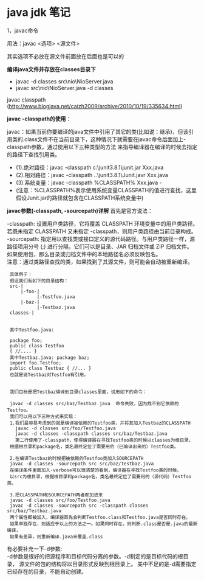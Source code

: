 java jdk 笔记
=====

1，javac命令

用法：javac <选项> <源文件>

其实选项不必放在源文件前面放在后面也是可以的


 **编译java文件并存放在classes目录下**
  - javac -d classes src\nio\NioServer.java
  - javac src\nio\NioServer.java -d classes


javac classpath (http://www.blogjava.net/caizh2009/archive/2010/10/19/335634.html)

**javac -classpath的使用**： 

javac：如果当前你要编译的java文件中引用了其它的类(比如说：继承)，但该引用类的.class文件不在当前目录下，这种情况下就需要在javac命令后面加上-classpath参数，通过使用以下三种类型的方法 来指导编译器在编译的时候去指定的路径下查找引用类。 

 - (1).绝对路径：javac -classpath c:\junit3.8.1\junit.jar   Xxx.java 
 - (2).相对路径：javac -classpath ..\junit3.8.1\Junit.javr  Xxx.java 
 - (3).系统变量：javac -classpath %CLASSPATH% Xxx.java -
 - (注意：%CLASSPATH%表示使用系统变量CLASSPATH的值进行查找，这里假设Junit.jar的路径就包含在CLASSPATH系统变量中) 


**javac参数(-classpath, -sourcepath)详解**
     首先是官方说法： 
     
-classpath:  设置用户类路径，它将覆盖 CLASSPATH 环境变量中的用户类路径。若既未指定 CLASSPATH 又未指定 
     -classpath，则用户类路径由当前目录构成。    
     -sourcepath:  指定用以查找类或接口定义的源代码路径。与用户类路径一样，源路径项用分号 (;) 
     进行分隔，它们可以是目录、JAR 归档文件或 ZIP 归档文件。
     如果使用包，那么目录或归档文件中的本地路径名必须反映包名。   
     注意：通过类路径查找的类，如果找到了其源文件，则可能会自动被重新编译。
     
     
     具体例子：      
     假设我们有如下的目录结构：     
     src-|           
         |-foo-|                     
               |-Testfoo.java           
         |-baz-|                      
               |-Testbaz.java
     classes-| 
     
     
     其中Testfoo.java:
     
     package foo; 
     public class Testfoo 
     { //.... }  
     其中Testbaz.java: package baz; 
     import foo.Testfoo; 
     public class Testbaz { //... }  
     也就是说Testbaz对Testfoo有引用。
     
     
     我们目标是把Testbaz编译到目录classes里面，试用如下的命令：
     
     javac -d classes src/baz/Testbaz.java  命令失败，因为找不到它依赖的Testfoo。
     我们可以用以下三种方式来实现：        
     1.我们最容易考虑到的就是编译被依赖的Testfoo类，并将其加入Testbaz的CLASSPATH 
       javac -d classes src/foo/Testfoo.java  
       javac -d classes -classpath classes src/baz/Testbaz.java     
       第二行使用了-classpath，使得编译器在寻找Testfoo类的时候以classes为根目录，
     根据根目录和package名，类名最终定位了需要用的（已编译出来的）Testfoo类。  
     
     2.在编译Testbaz的时候把被依赖的Testfoo类加入SOURCEPATH 
     javac -d classes -sourcepath src src/baz/Testbaz.java  
     在编译条件里面加入-verbose可以很清楚的看到，编译器在寻找Testfoo类的时候，
     以src为根目录，根据根目录和package名，类名最终定位了需要用的（源代码）Testfoo类。
     
     3.把CLASSPATH和SOURCEPATH两者都加进来 
     javac -d classes src/foo/Testfoo.java  
     javac -d classes -sourcepath src -classpath classes src/baz/Testbaz.java  
     两个属性都被加入，编译器首先会判断Testfoo.class和Testfoo.java是否同时存在。
     如果单独存在，则适应于以上的方法之一。如果同时存在，则判断.class是否是.java的最新编译，
     如果有差异，则重新编译.java来覆盖.class    
     
有必要补充一下-d参数:  
     -d参数是很好的把源程序和目标代码分离的参数。-d制定的是目标代码的根目录，
     源文件的包的结构将以目录形式反映到根目录上。
     美中不足的是-d需要指定已经存在的目录，不能自动创建。 
